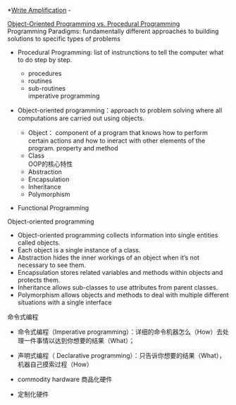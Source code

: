 
*[Write Amplification](https://en.wikipedia.org/wiki/Write_amplification) -

[Object-Oriented Programming vs. Procedural Programming](https://study.com/academy/lesson/object-oriented-programming-vs-procedural-programming.html)   
Programming Paradigms: fundamentally different approaches to building solutions to specific types of problems

* Procedural Programming: list of instrunctions to tell the computer what to do step by step.
   * procedures
   * routines
   * sub-routines   
 imperative programming
* Object-oriented programming：approach to problem solving where all computations are carried out using objects.
   * Object： component of a program that knows how to perform certain actions and how to ineract with other elements of the program. property and method
   * Class   
   OOP的核心特性
   * Abstraction
   * Encapsulation
   * Inheritance
   * Polymorphism
   
   
* Functional Programming


Object-oriented  programming
* Object-oriented programming collects information into single entities called objects.
* Each object is a single instance of a class.
* Abstraction hides the inner workings of an object when it’s not necessary to see them.
* Encapsulation stores related variables and methods within objects and protects them.
* Inheritance allows sub-classes to use attributes from parent classes.
* Polymorphism allows objects and methods to deal with multiple different situations with a single interface

命令式编程
* 命令式编程（Imperative programming）：详细的命令机器怎么（How）去处理一件事情以达到你想要的结果（What）；
* 声明式编程（ Declarative programming）：只告诉你想要的结果（What），机器自己摸索过程（How）


* commodity hardware 商品化硬件
* 定制化硬件
